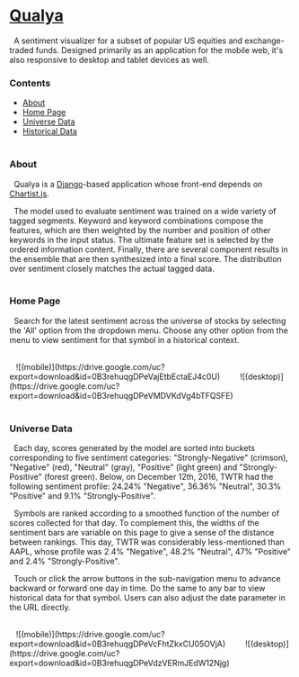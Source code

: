 <a href="http://www.qualya.us">Qualya</a>
=========================================
&nbsp; A sentiment visualizer for a subset of popular US equities and exchange-traded funds. Designed primarily as an application for the mobile web, it's also responsive to desktop and tablet devices as well.
<br>

### Contents
- [About](#about)
- [Home Page](#home-page)
- [Universe Data](#universe-data)
- [Historical Data](#historical-data)
<br><br>

### <a name="about"></a>About
&nbsp; Qualya is a <a href="https://github.com/django/django">Django</a>-based application whose front-end depends on <a href="https://github.com/gionkunz/chartist-js">Chartist.js</a>.

&nbsp; The model used to evaluate sentiment was trained on a wide variety of tagged segments. Keyword and keyword combinations compose the features, which are then weighted by the number and position of other keywords in the input status. The ultimate feature set is selected by the ordered information content. Finally, there are several component results in the ensemble that are then synthesized into a final score. The distribution over sentiment closely matches the actual tagged data.
<br><br>

### <a name="home-page"></a>Home Page
&nbsp; Search for the latest sentiment across the universe of stocks by selecting the 'All' option from the dropdown menu. Choose any other option from the menu to view sentiment for that symbol in a historical context.

<br>
&nbsp;&nbsp; ![(mobile)](https://drive.google.com/uc?export=download&id=0B3rehuqgDPeVajEtbEctaEJ4c0U)
&nbsp;&nbsp;&nbsp;&nbsp;&nbsp;&nbsp;&nbsp; ![(desktop)](https://drive.google.com/uc?export=download&id=0B3rehuqgDPeVMDVKdVg4bTFQSFE)
<br><br>

### <a name="universe-data"></a>Universe Data
&nbsp; Each day, scores generated by the model are sorted into buckets corresponding to five sentiment categories: "Strongly-Negative" (crimson), "Negative" (red), "Neutral" (gray), "Positive" (light green) and "Strongly-Positive" (forest green). Below, on December 12th, 2016, TWTR had the following sentiment profile: 24.24% "Negative", 36.36% "Neutral", 30.3% "Positive" and 9.1% "Strongly-Positive".

&nbsp; Symbols are ranked according to a smoothed function of the number of scores collected for that day. To complement this, the widths of the sentiment bars are variable on this page to give a sense of the distance between rankings. This day, TWTR was considerably less-mentioned than AAPL, whose profile was 2.4% "Negative", 48.2% "Neutral", 47% "Positive" and 2.4% "Strongly-Positive".

&nbsp; Touch or click the arrow buttons in the sub-navigation menu to advance backward or forward one day in time. Do the same to any bar to view historical data for that symbol. Users can also adjust the date parameter in the URL directly.

<br>
&nbsp;&nbsp; ![(mobile)](https://drive.google.com/uc?export=download&id=0B3rehuqgDPeVcFhtZkxCU05OVjA)
&nbsp;&nbsp;&nbsp;&nbsp;&nbsp;&nbsp;&nbsp; ![(desktop)](https://drive.google.com/uc?export=download&id=0B3rehuqgDPeVdzVERmJEdW12Njg)
<br><br>
